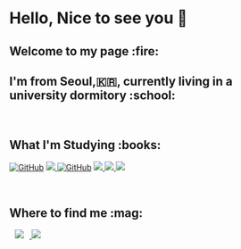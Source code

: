 ### <h1> Hello, Nice to see you :wave: </h1>
<h2> Welcome to my page :fire:</h2>
<h2>I'm from Seoul,🇰🇷, currently living in a university dormitory :school: </h2>

<p>
</p>
  
  <br/>
  <h2>What I'm Studying :books:</h2>
  
 <a href = "https://github.com/imyhlee"><img alt="GitHub" src="https://img.shields.io/badge/GitHub-181717.svg?&style=for-the-badge&logo=GitHub&logoColor=white" /></a>
<a href = "https://github.com/imyhlee"><img src="https://img.shields.io/badge/git-F05032?style=for-the-badge&logo=git&logoColor=white"> </a>
<a href = "https://github.com/imyhlee"><img alt="GitHub" src="https://img.shields.io/badge/linux-FCC624?style=for-the-badge&logo=linux&logoColor=black" /></a>
<a href = "https://github.com/imyhlee"><img src="https://img.shields.io/badge/c++-00599C?style=for-the-badge&logo=c%2B%2B&logoColor=white"> </a>
<a href = "https://github.com/imyhlee"><img src="https://img.shields.io/badge/mysql-4479A1?style=for-the-badge&logo=mysql&logoColor=white"> </a>
<a href = "https://github.com/imyhlee"><img src="https://img.shields.io/badge/html5-E34F26?style=for-the-badge&logo=html5&logoColor=black"> </a>


<p>
</p>
  
  <br/>
  <h2>Where to find me :mag:</h2>

<a href="https://instagram.com/yunhoeyo/">
    <img 
        src="http://img.shields.io/badge/-Instagram-black?style=flat&logo=Instagram&link=https://instagram.com/yunhoeyo//"
        style="height : auto; margin-left : 10px; margin-right : 10px;"/>
</a>

<a href="https://www.facebook.com/profile.php?id=100005874251580">
    <img 
        src="https://img.shields.io/badge/facebook-1877f2?style=flat-square&logo=facebook&logoColor=white&link=https://www.facebook.com/">
</a>


